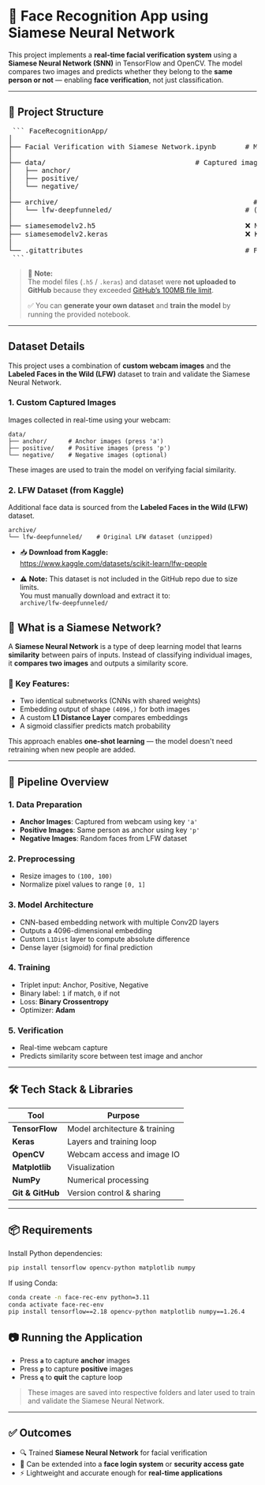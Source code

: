 # 🧠 Face Recognition App using Siamese Neural Network

This project implements a **real-time facial verification system** using a **Siamese Neural Network (SNN)** in TensorFlow and OpenCV. The model compares two images and predicts whether they belong to the **same person or not** — enabling **face verification**, not just classification.

---

## 📁 Project Structure

<pre lang="markdown"> ``` FaceRecognitionApp/
│
├── Facial Verification with Siamese Network.ipynb       # Main training notebook
│
├── data/                                    # Captured images
│   ├── anchor/
│   ├── positive/
│   └── negative/
│
├── archive/                                               # Dataset folder
│   └── lfw-deepfunneled/                                # (original LFW data)
│
├── siamesemodelv2.h5                                    ❌ Model file (not uploaded due to size)
├── siamesemodelv2.keras                                 ❌ Keras format model (also too large for GitHub)
│
└── .gitattributes                                       # For Git LFS tracking (if enabled)
 ``` </pre>

> 🛑 **Note:**  
> The model files (`.h5` / `.keras`) and dataset were **not uploaded to GitHub** because they exceeded [GitHub’s 100MB file limit](https://docs.github.com/en/repositories/working-with-files/managing-large-files/about-large-files-on-github).  
>  
> ✅ You can **generate your own dataset** and **train the model** by running the provided notebook.

---

## Dataset Details

This project uses a combination of **custom webcam images** and the **Labeled Faces in the Wild (LFW)** dataset to train and validate the Siamese Neural Network.

### 1. Custom Captured Images
Images collected in real-time using your webcam:

```
data/
├── anchor/      # Anchor images (press 'a')
├── positive/    # Positive images (press 'p')
└── negative/    # Negative images (optional)
```

These images are used to train the model on verifying facial similarity.

### 2. LFW Dataset (from Kaggle)
Additional face data is sourced from the **Labeled Faces in the Wild (LFW)** dataset.

```
archive/
└── lfw-deepfunneled/    # Original LFW dataset (unzipped)
```

- 📥 **Download from Kaggle:**  
  https://www.kaggle.com/datasets/scikit-learn/lfw-people

- ⚠️ **Note:** This dataset is not included in the GitHub repo due to size limits.  
  You must manually download and extract it to:  
  `archive/lfw-deepfunneled/`


## 🧪 What is a Siamese Network?

A **Siamese Neural Network** is a type of deep learning model that learns **similarity** between pairs of inputs. Instead of classifying individual images, it **compares two images** and outputs a similarity score.

### 🧬 Key Features:
- Two identical subnetworks (CNNs with shared weights)
- Embedding output of shape `(4096,)` for both images
- A custom **L1 Distance Layer** compares embeddings
- A sigmoid classifier predicts match probability

This approach enables **one-shot learning** — the model doesn't need retraining when new people are added.

---

## 🚀 Pipeline Overview

### 1. **Data Preparation**
- **Anchor Images**: Captured from webcam using key `'a'`
- **Positive Images**: Same person as anchor using key `'p'`
- **Negative Images**: Random faces from LFW dataset

### 2. **Preprocessing**
- Resize images to `(100, 100)`
- Normalize pixel values to range `[0, 1]`

### 3. **Model Architecture**
- CNN-based embedding network with multiple Conv2D layers
- Outputs a 4096-dimensional embedding
- Custom `L1Dist` layer to compute absolute difference
- Dense layer (sigmoid) for final prediction

### 4. **Training**
- Triplet input: Anchor, Positive, Negative
- Binary label: `1` if match, `0` if not
- Loss: **Binary Crossentropy**
- Optimizer: **Adam**

### 5. **Verification**
- Real-time webcam capture
- Predicts similarity score between test image and anchor

---

## 🛠️ Tech Stack & Libraries

| Tool            | Purpose                      |
|-----------------|------------------------------|
| **TensorFlow**  | Model architecture & training|
| **Keras**       | Layers and training loop     |
| **OpenCV**      | Webcam access and image IO   |
| **Matplotlib**  | Visualization                |
| **NumPy**       | Numerical processing         |
| **Git & GitHub**| Version control & sharing    |

---

## 📦 Requirements

Install Python dependencies:

```bash
pip install tensorflow opencv-python matplotlib numpy 
```
If using Conda:
```bash
conda create -n face-rec-env python=3.11
conda activate face-rec-env
pip install tensorflow==2.18 opencv-python matplotlib numpy==1.26.4
```
## 📷 Running the Application

- Press **`a`** to capture **anchor** images  
- Press **`p`** to capture **positive** images  
- Press **`q`** to **quit** the capture loop  

> These images are saved into respective folders and later used to train and validate the Siamese Neural Network.

---

## ✅ Outcomes

- 🔍 Trained **Siamese Neural Network** for facial verification  
- 🔐 Can be extended into a **face login system** or **security access gate**  
- ⚡ Lightweight and accurate enough for **real-time applications**
